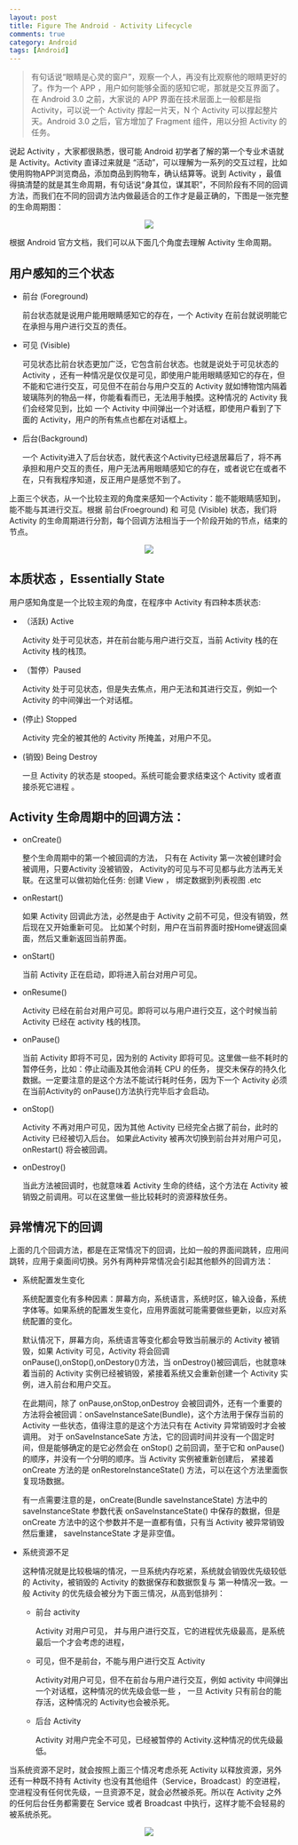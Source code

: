 ```yaml
---
layout: post
title: Figure The Android - Activity Lifecycle
comments: true
category: Android
tags: [Android]
---
```


> 有句话说“眼睛是心灵的窗户”，观察一个人，再没有比观察他的眼睛更好的了。作为一个 APP ，用户如何能够全面的感知它呢，那就是交互界面了。在 Android 3.0 之前，大家说的 APP 界面在技术层面上一般都是指 Activity，可以说一个 Activity 撑起一片天，N 个 Activity 可以撑起整片天。Android 3.0 之后，官方增加了 Fragment 组件，用以分担 Activity 的任务。

说起 Activity ，大家都很熟悉，很可能 Android 初学者了解的第一个专业术语就是 Activity。Activity 直译过来就是 “活动”，可以理解为一系列的交互过程，比如使用购物APP浏览商品，添加商品到购物车，确认结算等。说到 Activity ，最值得搞清楚的就是其生命周期，有句话说“身其位，谋其职”，不同阶段有不同的回调方法，而我们在不同的回调方法内做最适合的工作才是最正确的，下图是一张完整的生命周期图：


<div align="center">
<img src="/attachments/images/figure_the_android/android_lifecycle/lifecycle.jpg" />
 </div>



根据 Android 官方文档，我们可以从下面几个角度去理解 Activity 生命周期。

## 用户感知的三个状态

 - 前台 (Foreground)

   前台状态就是说用户能用眼睛感知它的存在，一个 Activity 在前台就说明能它在承担与用户进行交互的责任。

 - 可见 (Visible)

   可见状态比前台状态更加广泛，它包含前台状态。也就是说处于可见状态的 Activity ，还有一种情况是仅仅是可见，即使用户能用眼睛感知它的存在，但不能和它进行交互，可见但不在前台与用户交互的 Activity 就如博物馆内隔着玻璃陈列的物品一样，你能看看而已，无法用手触摸。这种情况的 Activity 我们会经常见到，比如 一个 Activity 中间弹出一个对话框，即使用户看到了下面的 Activity，用户的所有焦点也都在对话框上。

 - 后台(Background)

   一个 Activity进入了后台状态，就代表这个Activity已经退居幕后了，将不再承担和用户交互的责任，用户无法再用眼睛感知它的存在，或者说它在或者不在，只有我程序知道，反正用户是感觉不到了。  


上面三个状态，从一个比较主观的角度来感知一个Activity：能不能眼睛感知到，能不能与其进行交互。根据 前台(Froeground) 和 可见 (Visible) 状态，我们将 Activity 的生命周期进行分割，每个回调方法相当于一个阶段开始的节点，结束的节点。

<div align="center">
<img src="/attachments/images/figure_the_android/android_lifecycle/foreground_visible.jpg" />
 </div>


## 本质状态 ，Essentially State

 用户感知角度是一个比较主观的角度，在程序中 Activity 有四种本质状态:

  - （活跃) Active

     Activity 处于可见状态，并在前台能与用户进行交互，当前 Activity 栈的在 Activity 栈的栈顶。

  - （暂停）Paused

     Activity 处于可见状态，但是失去焦点，用户无法和其进行交互，例如一个Activity 的中间弹出一个对话框。

  - (停止) Stopped

    Activity 完全的被其他的 Activity 所掩盖，对用户不见。

  - (销毁) Being Destroy

    一旦 Activity 的状态是 stooped。系统可能会要求结束这个 Activity 或者直接杀死它进程 。


##  Activity 生命周期中的回调方法：

- onCreate()

  整个生命周期中的第一个被回调的方法， 只有在 Activity 第一次被创建时会被调用，只要Activity 没被销毁，
  Activity的可见与不可见都与此方法再无关联。在这里可以做初始化任务:  创建 View ， 绑定数据到列表视图 .etc

- onRestart()

  如果 Activity 回调此方法，必然是由于 Activity 之前不可见，但没有销毁，然后现在又开始重新可见。
  比如某个时刻，用户在当前界面时按Home键返回桌面，然后又重新返回当前界面。

- onStart()

  当前 Activity 正在启动，即将进入前台对用户可见。

- onResume()

  Activity 已经在前台对用户可见。即将可以与用户进行交互，这个时候当前 Activity 已经在 activity 栈的栈顶。

- onPause()

  当前 Activity 即将不可见，因为别的 Activity 即将可见。这里做一些不耗时的暂停任务，比如：停止动画及其他会消耗 CPU 的任务，
  提交未保存的持久化数据。一定要注意的是这个方法不能试行耗时任务，因为下一个 Activity 必须在当前Activity的 onPause()方法执行完毕后才会启动。

- onStop()

  Activity 不再对用户可见，因为其他 Activity 已经完全占据了前台，此时的 Activity 已经被切入后台。
  如果此Activity 被再次切换到前台并对用户可见，onRestart() 将会被回调。

- onDestroy()

  当此方法被回调时，也就意味着 Activity 生命的终结，这个方法在 Activity 被销毁之前调用。可以在这里做一些比较耗时的资源释放任务。



## 异常情况下的回调

上面的几个回调方法，都是在正常情况下的回调，比如一般的界面间跳转，应用间跳转，应用于桌面间切换。另外有两种异常情况会引起其他额外的回调方法：

- 系统配置发生变化

  系统配置变化有多种因素：屏幕方向，系统语言，系统时区，输入设备，系统字体等。如果系统的配置发生变化，应用界面就可能需要做些更新，以应对系统配置的变化。

  默认情况下，屏幕方向，系统语言等变化都会导致当前展示的 Activity 被销毁，如果 Activity 可见，Activity 将会回调 onPause(),onStop(),onDestory()方法，当 onDestroy()被回调后，也就意味着当前的 Activity 实例已经被销毁，紧接着系统又会重新创建一个 Activity 实例，进入前台和用户交互。

  在此期间，除了 onPause,onStop,onDestroy 会被回调外，还有一个重要的方法将会被回调：onSaveInstanceSate(Bundle)，这个方法用于保存当前的 Activity 一些状态，值得注意的是这个方法只有在 Activity 异常销毁时才会被调用。 对于 onSaveInstanceSate 方法，它的回调时间并没有一个固定时间，但是能够确定的是它必然会在 onStop() 之前回调，至于它和 onPause() 的顺序，并没有一个分明的顺序。当 Activity 实例被重新创建后， 紧接着 onCreate 方法的是 onRestoreInstanceState() 方法，可以在这个方法里面恢复现场数据。

  有一点需要注意的是，onCreate(Bundle saveInstanceState) 方法中的 saveInstanceState 参数代表 onSaveInstanceState() 中保存的数据，但是onCreate 方法中的这个参数并不是一直都有值，只有当 Activity 被异常销毁然后重建， saveInstanceState 才是非空值。

- 系统资源不足

  这种情况就是比较极端的情况，一旦系统内存吃紧，系统就会销毁优先级较低的 Activity，被销毁的 Activity 的数据保存和数据恢复与 第一种情况一致。一般 Activity 的优先级会被分为下面三情况，从高到低排列：


    - 前台 activity

       Activity 对用户可见， 并与用户进行交互，它的进程优先级最高，是系统最后一个才会考虑的进程，

    - 可见，但不是前台，不能与用户进行交互 Activity

       Activity对用户可见，但不在前台与用户进行交互，例如 activity 中间弹出一个对话框，这种情况的优先级会低一些 ， 一旦 Activity 只有前台的能存活，这种情况的 Activity也会被杀死。

     - 后台 Activity

       Activity 对用户完全不可见，已经被暂停的 Activity.这种情况的优先级最低。

当系统资源不足时，就会按照上面三个情况考虑杀死 Activity 以释放资源，另外还有一种既不持有 Activity 也没有其他组件（Service，Broadcast）的空进程，空进程没有任何优先级，一旦资源不足，就会必然被杀死。所以在 Activity 之外的任何后台任务都需要在 Service 或者 Broadcast 中执行，这样才能不会轻易的被系统杀死。


<div align="center">
<img src="/attachments/images/figure_the_android/android_lifecycle/exception.jpg" />
 </div>
